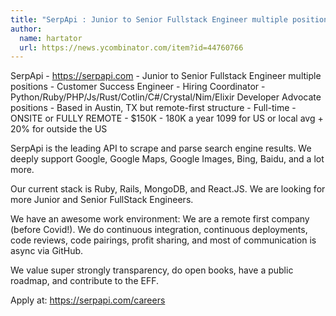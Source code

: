 ```yaml
---
title: "SerpApi : Junior to Senior Fullstack Engineer multiple positions"
author:
  name: hartator
  url: https://news.ycombinator.com/item?id=44760766
---
```

SerpApi - <a href="https:&#x2F;&#x2F;serpapi.com" rel="nofollow">https:&#x2F;&#x2F;serpapi.com</a> - Junior to Senior Fullstack Engineer multiple positions - Customer Success Engineer - Hiring Coordinator - Python&#x2F;Ruby&#x2F;PHP&#x2F;Js&#x2F;Rust&#x2F;Cotlin&#x2F;C#&#x2F;Crystal&#x2F;Nim&#x2F;Elixir Developer Advocate positions - Based in Austin, TX but remote-first structure - Full-time - ONSITE or FULLY REMOTE - $150K - 180K a year 1099 for US or local avg + 20% for outside the US

SerpApi is the leading API to scrape and parse search engine results. We deeply support Google, Google Maps, Google Images, Bing, Baidu, and a lot more.

Our current stack is Ruby, Rails, MongoDB, and React.JS. We are looking for more Junior and Senior FullStack Engineers.

We have an awesome work environment: We are a remote first company (before Covid!). We do continuous integration, continuous deployments, code reviews, code pairings, profit sharing, and most of communication is async via GitHub.

We value super strongly transparency, do open books, have a public roadmap, and contribute to the EFF.

Apply at: <a href="https:&#x2F;&#x2F;serpapi.com&#x2F;careers" rel="nofollow">https:&#x2F;&#x2F;serpapi.com&#x2F;careers</a>
<JobApplication />
